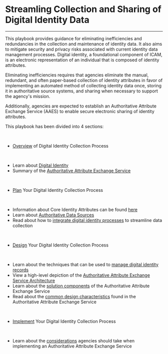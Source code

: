 # Streamling Collection and Sharing of Digital Identity Data
----------------------------------------------------------------

This playbook provides guidance for eliminating inefficiencies and redundancies in the collection and maintenance of identity data. It also aims to mitigate security and privacy risks associated with current identity data management processes. Digital identity, a foundational component of ICAM, is an electronic representation of an individual that is composed of identity attributes.

Eliminating inefficiencies requires that agencies eliminate the manual, redundant, and often paper-based collection of identity attributes in favor of implementing an automated method of collecting identity data once, storing it in authoritative source systems, and sharing when necessary to support the agency's mission. 

Additionally, agencies are expected to establish an Authoritative Attribute Exchange Service (AAES) to enable secure electronic sharing of identity attributes.

This playbook has been divided into 4 sections:

<br>

* [Overview](../identity-playbook/overview/index/) of Digital Identity Collection Process
<br>

  * Learn about [Digital Identity](../identity-playbook/overview/1_enterprise-id/)
  * Summary of the [Authoritative Attribute Exchange Service](../identity-playbook/overview/2_ae-elements/)

<br>

* [Plan](../identity-playbook/plan/index) Your Digital Identity Collection Process
<br>

  * Information about Core Identity Attributes can be found [here](../identity-playbooks/plan/id-attributes/)
  * Learn about [Authoritative Data Sources](../identity-playbook/plan/auth-soruces/)
  * Read about how to [integrate digital identity processes](../identity-playbook/plan/id-integration/) to streamline data collection

<br>

* [Design](../identity-playbook/design/index) Your Digital Identity Collection Process
<br>

  * Learn about the techniques that can be used to [manage digital identity records](../identity-playbook/design/1_manage-records/)
  * View a high-level depiction of the [Authoritative Attribute Exchange Service Architecture](../identity-playbook/design/2_aaes-arch/)
  * Learn about the [solution components](../identity-playbook/3_aaes-solutions/) of the Authoritative Attribute Exchange Service
  * Read about the [common design characteristics](..identity-playbook/4_aaes-design/) found in the Authoritative Attribute Exchange Service

<br>

* [Implement](../identity-playbook/implement/index/) Your Digital Identity Collection Process
<br>

  * Learn about the [considerations](../identity-playbook/implement/aaes-implement/) agencies should take when implementing an Authoritative Attribute Exchange Service



